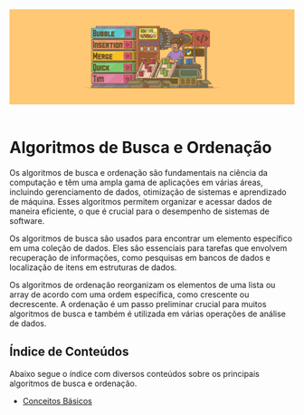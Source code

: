 <div align="center">
  <a href="https://github.com/joseferreira-dev/my-study-notes/tree/main/algoritmos-busca-ordenacao"><img src="banner-bo.png"></a>
</div>
<br>

# Algoritmos de Busca e Ordenação

Os algoritmos de busca e ordenação são fundamentais na ciência da computação e têm uma ampla gama de aplicações em várias áreas, incluindo gerenciamento de dados, otimização de sistemas e aprendizado de máquina. Esses algoritmos permitem organizar e acessar dados de maneira eficiente, o que é crucial para o desempenho de sistemas de software.

Os algoritmos de busca são usados para encontrar um elemento específico em uma coleção de dados. Eles são essenciais para tarefas que envolvem recuperação de informações, como pesquisas em bancos de dados e localização de itens em estruturas de dados.

Os algoritmos de ordenação reorganizam os elementos de uma lista ou array de acordo com uma ordem específica, como crescente ou decrescente. A ordenação é um passo preliminar crucial para muitos algoritmos de busca e também é utilizada em várias operações de análise de dados.

## Índice de Conteúdos

Abaixo segue o índice com diversos conteúdos sobre os principais algoritmos de busca e ordenação.

- [Conceitos Básicos](./contents/01-conceitos/README.md)
